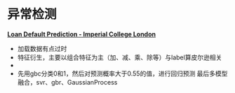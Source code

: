 # 异常检测

[**Loan Default Prediction - Imperial College London**](https://www.kaggle.com/c/loan-default-prediction)

 - 加载数据有点过时
 - 特征衍生，主要以组合特征为主（加、减、乘、除等）与label算皮尔逊相关
 - 
 - 先用gbc分类0和1，然后对预测概率大于0.55的值，进行回归预测
 最后多模型融合，svr、gbr、GaussianProcess